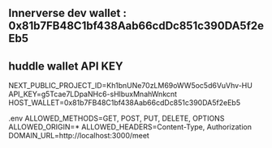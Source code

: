 ## Innerverse dev wallet : 0x81b7FB48C1bf438Aab66cdDc851c390DA5f2eEb5


## huddle wallet API KEY
NEXT_PUBLIC_PROJECT_ID=Kh1bnUNe70zLM69oWW5oc5d6VuVhv-HU
API_KEY=g5Tcae7LDpaNHc6-sHlbuxMnahWnkcnt
HOST_WALLET=0x81b7FB48C1bf438Aab66cdDc851c390DA5f2eEb5

.env
ALLOWED_METHODS=GET, POST, PUT, DELETE, OPTIONS
ALLOWED_ORIGIN=*
ALLOWED_HEADERS=Content-Type, Authorization
DOMAIN_URL=http://localhost:3000/meet
